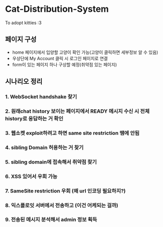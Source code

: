 # Cat-Distribution-System
To adopt kitties :3

## 페이지 구성
- home 페이지에서 입양할 고양이 확인 가능(고양이 클릭하면 세부정보 알 수 있음)
- 우상단에 My Account 클릭 시 로그인 페이지로 연결
- form이 있는 페이지 하나 구상할 예정(취약점 있는 페이지)

## 시나리오 정리
### 1. WebSocket handshake 찾기
### 2. 원래chat history 보이는 페이지에서 READY 메시지 수신 시 전체 history로 응답하는 거 확인
### 3. 웹소켓 exploit하려고 하면 same site restriction 땜에 안됨
### 4. sibling Domain 허용하는 거 찾기
### 5. sibling domain에 접속해서 취약점 찾기
### 6. XSS 있어서 우회 가능
### 7. SameSite restriction 우회 (왜 url 인코딩 필요하지?)
### 8. 익스플로잇 서버에서 전송하고 (이건 어케되는 걸까)
### 9. 전송된 메시지 분석해서 admin 정보 획득
